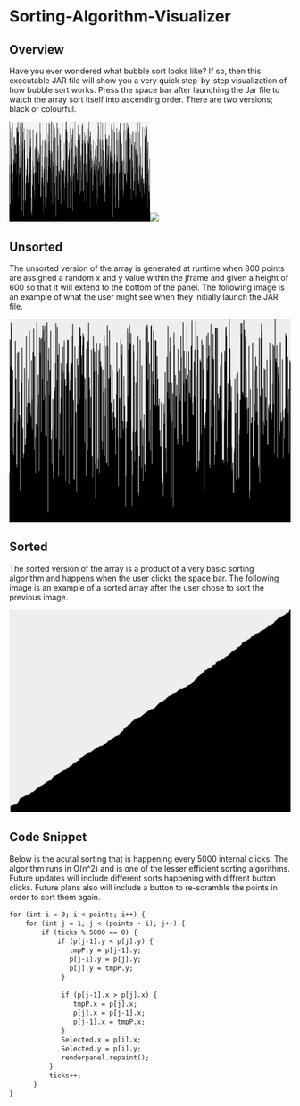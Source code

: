 # Sorting-Algorithm-Visualizer
<h2>Overview</h2>

Have you ever wondered what bubble sort looks like? If so, then this executable JAR file will show you a very quick step-by-step visualization of how bubble sort works. Press the space bar after launching the Jar file to watch the array sort itself into ascending order. There are two versions; black or colourful.
<br>

<img src="DemoNewNew.gif" width="50%"><img src="colordemo.gif" width="50%">

<h2>Unsorted</h2>
The unsorted version of the array is generated at runtime when 800 points are assigned a random x and y value within the jframe and given a height of 600 so that it will extend to the bottom of the panel. The following image is an example of what the user might see when they initially launch the JAR file.
<br>

![UnsortedImage](NewUnsorted.png)

<h2>Sorted</h2>
The sorted version of the array is a product of a very basic sorting algorithm and happens when the user clicks the space bar. The following image is an example of a sorted array after the user chose to sort the previous image.
<br>

![SortedImage](NewSorted.png)
<br>

<h2>Code Snippet</h2>
Below is the acutal sorting that is happening every 5000 internal clicks.  The algorithm runs in O(n^2) and is one of the lesser efficient sorting algorithms. Future updates will include different sorts happening with diffrent button clicks. Future plans also will include a button to re-scramble the points in order to sort them again.

<br>

```
for (int i = 0; i < points; i++) {
    for (int j = 1; j < (points - i); j++) {
        if (ticks % 5000 == 0) {
            if (p[j-1].y < p[j].y) {
               tmpP.y = p[j-1].y;
               p[j-1].y = p[j].y;
               p[j].y = tmpP.y;
             }

             if (p[j-1].x > p[j].x) {
                tmpP.x = p[j].x;
                p[j].x = p[j-1].x;
                p[j-1].x = tmpP.x;
             }
             Selected.x = p[i].x;
             Selected.y = p[i].y;
             renderpanel.repaint();
          }
          ticks++;
      }
}
```
